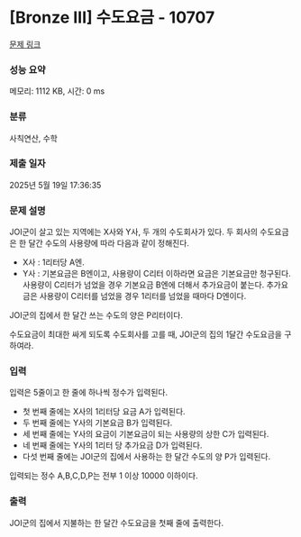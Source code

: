 # [Bronze III] 수도요금 - 10707 

[문제 링크](https://www.acmicpc.net/problem/10707) 

### 성능 요약

메모리: 1112 KB, 시간: 0 ms

### 분류

사칙연산, 수학

### 제출 일자

2025년 5월 19일 17:36:35

### 문제 설명

<p>JOI군이 살고 있는 지역에는 X사와 Y사, 두 개의 수도회사가 있다. 두 회사의 수도요금은 한 달간 수도의 사용량에 따라 다음과 같이 정해진다.</p>

<ul>
	<li>X사 : 1리터당 A엔.</li>
	<li>Y사 : 기본요금은 B엔이고, 사용량이 C리터 이하라면 요금은 기본요금만 청구된다. 사용량이 C리터가 넘었을 경우 기본요금 B엔에 더해서 추가요금이 붙는다. 추가요금은 사용량이 C리터를 넘었을 경우 1리터를 넘었을 때마다 D엔이다.</li>
</ul>

<p>JOI군의 집에서 한 달간 쓰는 수도의 양은 P리터이다.</p>

<p>수도요금이 최대한 싸게 되도록 수도회사를 고를 때, JOI군의 집의 1달간 수도요금을 구하여라.</p>

### 입력 

 <p>입력은 5줄이고 한 줄에 하나씩 정수가 입력된다.</p>

<ul>
	<li>첫 번째 줄에는 X사의 1리터당 요금 A가 입력된다.</li>
	<li>두 번째 줄에는 Y사의 기본요금 B가 입력된다.</li>
	<li>세 번째 줄에는 Y사의 요금이 기본요금이 되는 사용량의 상한 C가 입력된다.</li>
	<li>네 번째 줄에는 Y사의 1리터 당 추가요금 D가 입력된다.</li>
	<li>다섯 번째 줄에는 JOI군의 집에서 사용하는 한 달간 수도의 양 P가 입력된다.</li>
</ul>

<p>입력되는 정수 A,B,C,D,P는 전부 1 이상 10000 이하이다.</p>

### 출력 

 <p>JOI군의 집에서 지불하는 한 달간 수도요금을 첫째 줄에 출력한다.</p>

